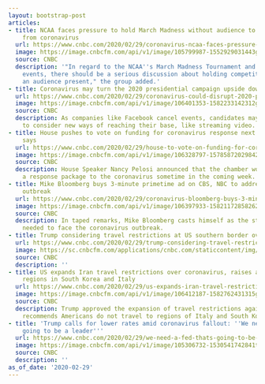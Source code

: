 ```yaml
---
layout: bootstrap-post
articles:
- title: NCAA faces pressure to hold March Madness without audience to protect players
    from coronavirus
  url: https://www.cnbc.com/2020/02/29/coronavirus-ncaa-faces-pressure-to-hold-march-madness-without-audience.html
  image: https://image.cnbcfm.com/api/v1/image/105799987-1552929031443gettyimages-932950108.jpeg?v=1552929080
  source: CNBC
  description: '"In regard to the NCAA''s March Madness Tournament and other athletic
    events, there should be a serious discussion about holding competitions without
    an audience present," the group added.'
- title: Coronavirus may turn the 2020 presidential campaign upside down
  url: https://www.cnbc.com/2020/02/29/coronavirus-could-disrupt-2020-presidential-campaign.html
  image: https://image.cnbcfm.com/api/v1/image/106401353-1582233142312gettyimages-1207558831.jpeg?v=1582233230
  source: CNBC
  description: As companies like Facebook cancel events, candidates may soon need
    to consider new ways of reaching their base, like streaming video.
- title: House pushes to vote on funding for coronavirus response next week, Pelosi
    says
  url: https://www.cnbc.com/2020/02/29/house-to-vote-on-funding-for-coronavirus-response-pelosi-says.html
  image: https://image.cnbcfm.com/api/v1/image/106328797-15785872029842020-01-09t162345z_1803456313_rc2gce9mpeej_rtrmadp_3_usa-trump-impeachment.jpg?v=1578587258
  source: CNBC
  description: House Speaker Nancy Pelosi announced that the chamber would vote on
    a response package to the coronavirus sometime in the coming week.
- title: Mike Bloomberg buys 3-minute primetime ad on CBS, NBC to address coronavirus
    outbreak
  url: https://www.cnbc.com/2020/02/29/coronavirus-bloomberg-buys-3-minute-ad-on-cbs-nbc-to-address-outbreak.html
  image: https://image.cnbcfm.com/api/v1/image/106397933-15821172858262020-02-12t202320z_672687554_rc28ze9ay9ra_rtrmadp_3_usa-election-bloomberg.jpg?v=1582117353
  source: CNBC
  description: In taped remarks, Mike Bloomberg casts himself as the steady leader
    needed to face the coronavirus outbreak.
- title: Trump considering travel restrictions at US southern border over coronavirus
  url: https://www.cnbc.com/2020/02/29/trump-considering-travel-restrictions-at-us-southern-border-over-coronavirus.html
  image: https://sc.cnbcfm.com/applications/cnbc.com/staticcontent/img/cnbc_logo.gif?v=1524171804
  source: CNBC
  description: ''
- title: US expands Iran travel restrictions over coronavirus, raises advisory for
    regions in South Korea and Italy
  url: https://www.cnbc.com/2020/02/29/us-expands-iran-travel-restrictions-over-coronavirus-raises-advisory-for-regions-in-south-korea-and-italy.html
  image: https://image.cnbcfm.com/api/v1/image/106412187-1582762431315gettyimages-1203531319.jpeg?v=1582997104
  source: CNBC
  description: Trump approved the expansion of travel restrictions against Iran and
    recommends Americans do not travel to regions of Italy and South Korea.
- title: 'Trump calls for lower rates amid coronavirus fallout: ''We need a Fed that''s
    going to be a leader'''
  url: https://www.cnbc.com/2020/02/29/we-need-a-fed-thats-going-to-be-a-leader-trump-calls-for-debt-refinancing-amid-coronavirus-fallout.html
  image: https://image.cnbcfm.com/api/v1/image/105306732-1530541742841trump_fed.jpg?v=1530541837
  source: CNBC
  description: ''
as_of_date: '2020-02-29'
---
```



